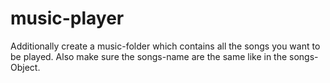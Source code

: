 # music-player

Additionally create a music-folder which contains all the songs you want to be played. Also make sure the songs-name are the same like in the songs-Object.
